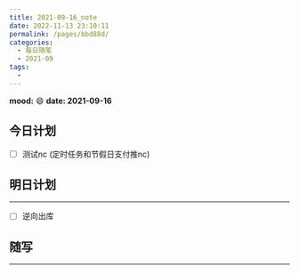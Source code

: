 ```yaml
---
title: 2021-09-16_note
date: 2022-11-13 23:10:11
permalink: /pages/bbd88d/
categories:
  - 每日随笔
  - 2021-09
tags:
  - 
---
```

**mood:** :smile:  																		**date: 2021-09-16**  
## 今日计划  


- [ ]  测试nc (定时任务和节假日支付推nc)
## 明日计划  
------
- [ ]  逆向出库
## 随写 
------

